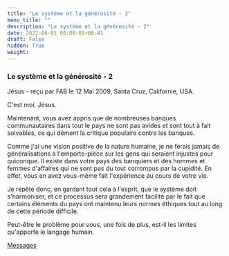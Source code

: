 ```yaml
---
title: "Le système et la générosité - 2"
menu_title: ""
description: "Le système et la générosité - 2"
date: 2022-06-01 06:00:01+00:41
draft: False
hidden: True
weight:
---
```

### Le système et la générosité - 2

Jésus - reçu par FAB le 12 Mai 2009, Santa Cruz, Californie, USA.

C'est moi, Jésus.

Maintenant, vous avez appris que de nombreuses banques communautaires dans tout le pays ne sont pas avides et sont tout à fait solvables, ce qui dément la critique populaire contre les banques.

Comme j'ai une vision positive de la nature humaine, je ne ferais jamais de généralisations à l'emporte-pièce sur les gens qui seraient injustes pour quiconque. Il existe dans votre pays des banquiers et des hommes et femmes d'affaires qui ne sont pas du tout corrompus par la cupidité. En effet, vous en avez vous-même fait l'expérience au cours de votre vie.

Je répète donc, en gardant tout cela à l'esprit, que le système doit s'harmoniser, et ce processus sera grandement facilité par le fait que certains éléments du pays ont maintenu leurs normes éthiques tout au long de cette période difficile.

Peut-être le problème pour vous, une fois de plus, est-il les limites qu'apporte le langage humain.

[Messages](/fr-contemporary-messages/fr-contemporary-messages-by-date-order/fr-contemporary-messages-2009)